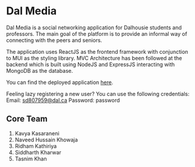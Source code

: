 # Dal Media
Dal Media is a social networking application for Dalhousie students and professors. The main goal of the platform is to provide an informal way of connecting with the peers and seniors. 

The application uses ReactJS as the frontend framework with conjunction to MUI as the styling library. MVC Architecture has been followed at the backend which is built using NodeJS and ExpressJS interacting with MongoDB as the database. 

You can find the deployed application [here](https://grp11-dalmedia-production.herokuapp.com/).

Feeling lazy registering a new user? You can use the following credentials:
Email: sd807959@dal.ca
Password: password
## Core Team
 1. Kavya Kasaraneni
 2. Naveed Hussain Khowaja
 3. Ridham Kathiriya
 4. Siddharth Kharwar
 5. Tasnim Khan
